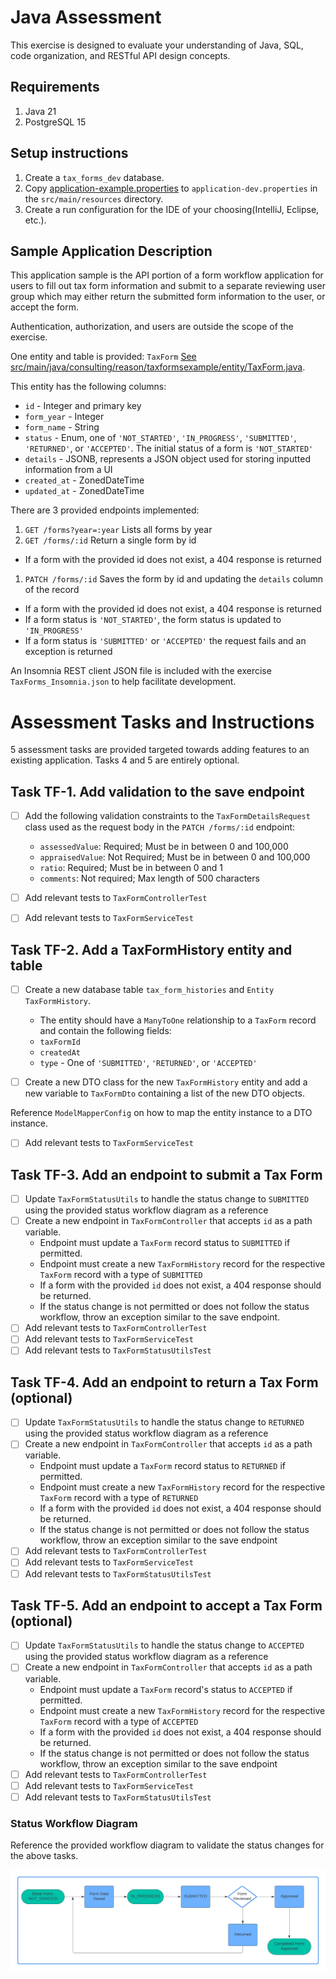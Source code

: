 # Java Assessment

This exercise is designed to evaluate your understanding of Java, SQL, code organization, and RESTful API design concepts.

## Requirements

1. Java 21
1. PostgreSQL 15

## Setup instructions

1. Create a `tax_forms_dev` database.
2. Copy [application-example.properties](src/main/resources/application-example.properties) to `application-dev.properties` in the `src/main/resources` directory.
3. Create a run configuration for the IDE of your choosing(IntelliJ, Eclipse, etc.).

## Sample Application Description

This application sample is the API portion of a form workflow application for users to fill out tax form information
and submit to a separate reviewing user group which may either return the submitted form information to the user, or accept the form.

Authentication, authorization, and users are outside the scope of the exercise.

One entity and table is provided: `TaxForm` [See src/main/java/consulting/reason/taxformsexample/entity/TaxForm.java](src/main/java/consulting/reason/tax_forms_api/entity/TaxForm.java).

This entity has the following columns:
- `id` - Integer and primary key
- `form_year` - Integer
- `form_name` - String
- `status` - Enum, one of `'NOT_STARTED'`, `'IN_PROGRESS'`, `'SUBMITTED'`, `'RETURNED'`, or `'ACCEPTED'`. The initial status of a form is `'NOT_STARTED'`
- `details` - JSONB, represents a JSON object used for storing inputted information from a UI
- `created_at` - ZonedDateTime
- `updated_at` - ZonedDateTime

There are 3 provided endpoints implemented:
1. `GET /forms?year=:year` Lists all forms by year
1. `GET /forms/:id` Return a single form by id
  - If a form with the provided id does not exist, a 404 response is returned
1. `PATCH /forms/:id` Saves the form by id and updating the `details` column of the record
  - If a form with the provided id does not exist, a 404 response is returned
  - If a form status is `'NOT_STARTED'`, the form status is updated to `'IN_PROGRESS'`
  - If a form status is `'SUBMITTED'` or `'ACCEPTED'` the request fails and an exception is returned

An Insomnia REST client JSON file is included with the exercise `TaxForms_Insomnia.json` to help facilitate development.

# Assessment Tasks and Instructions

5 assessment tasks are provided targeted towards adding features to an existing application.
Tasks 4 and 5 are entirely optional.

## Task TF-1. Add validation to the save endpoint

- [ ] Add the following validation constraints to the `TaxFormDetailsRequest` class used as the request body in the `PATCH /forms/:id` endpoint:
  - `assessedValue`: Required; Must be in between 0 and 100,000
  - `appraisedValue`: Not Required; Must be in between 0 and 100,000
  - `ratio`: Required; Must be in between 0 and 1
  - `comments`: Not required; Max length of 500 characters

- [ ] Add relevant tests to `TaxFormControllerTest`
- [ ] Add relevant tests to `TaxFormServiceTest`

## Task TF-2. Add a TaxFormHistory entity and table
- [ ] Create a new database table `tax_form_histories` and `Entity` `TaxFormHistory`. 
  - The entity should have a `ManyToOne` relationship to a `TaxForm` record and contain the following fields:
  - `taxFormId`
  - `createdAt`
  - `type` - One of `'SUBMITTED'`, `'RETURNED'`, or `'ACCEPTED'`

- [ ] Create a new DTO class for the new `TaxFormHistory` entity and add a new variable to `TaxFormDto` containing a list of the new DTO objects. 

Reference `ModelMapperConfig` on how to map the entity instance to a DTO instance.

- [ ] Add relevant tests to `TaxFormServiceTest`

## Task TF-3. Add an endpoint to submit a Tax Form
- [ ] Update `TaxFormStatusUtils` to handle the status change to `SUBMITTED` using the provided status workflow diagram as a reference
- [ ] Create a new endpoint in `TaxFormController` that accepts `id` as a path variable.
  - Endpoint must update a `TaxForm` record status to `SUBMITTED` if permitted.
  - Endpoint must create a new `TaxFormHistory` record for the respective `TaxForm` record with a type of `SUBMITTED`
  - If a form with the provided `id` does not exist, a 404 response should be returned.
  - If the status change is not permitted or does not follow the status workflow, throw an exception similar to the save endpoint.
- [ ] Add relevant tests to `TaxFormControllerTest`
- [ ] Add relevant tests to `TaxFormServiceTest`
- [ ] Add relevant tests to `TaxFormStatusUtilsTest`

## Task TF-4. Add an endpoint to return a Tax Form (optional)
- [ ] Update `TaxFormStatusUtils` to handle the status change to `RETURNED` using the provided status workflow diagram as a reference
- [ ] Create a new endpoint in `TaxFormController` that accepts `id` as a path variable.
  - Endpoint must update a `TaxForm` record status to `RETURNED` if permitted.
  - Endpoint must create a new `TaxFormHistory` record for the respective `TaxForm` record with a type of `RETURNED`
  - If a form with the provided `id` does not exist, a 404 response should be returned.
  - If the status change is not permitted or does not follow the status workflow, throw an exception similar to the save endpoint
- [ ] Add relevant tests to `TaxFormControllerTest`
- [ ] Add relevant tests to `TaxFormServiceTest`
- [ ] Add relevant tests to `TaxFormStatusUtilsTest`

## Task TF-5. Add an endpoint to accept a Tax Form (optional)
- [ ] Update `TaxFormStatusUtils` to handle the status change to `ACCEPTED` using the provided status workflow diagram as a reference
- [ ] Create a new endpoint in `TaxFormController` that accepts `id` as a path variable.
  - Endpoint must update a `TaxForm` record's status to `ACCEPTED` if permitted.
  - Endpoint must create a new `TaxFormHistory` record for the respective `TaxForm` record with a type of `ACCEPTED`
  - If a form with the provided `id` does not exist, a 404 response should be returned.
  - If the status change is not permitted or does not follow the status workflow, throw an exception similar to the save endpoint
- [ ] Add relevant tests to `TaxFormControllerTest`
- [ ] Add relevant tests to `TaxFormServiceTest`
- [ ] Add relevant tests to `TaxFormStatusUtilsTest`

### Status Workflow Diagram

Reference the provided workflow diagram to validate the status changes for the above tasks.

![status-workflow.png](status-workflow.png)
